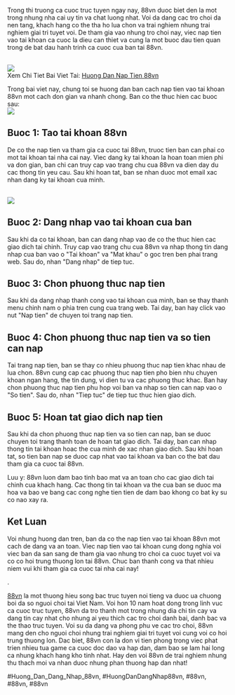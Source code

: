 <p>Trong thi truong ca cuoc truc tuyen ngay nay, 88vn duoc biet den la mot trong nhung nha cai uy tin va chat luong nhat. Voi da dang cac tro choi da nen tang, khach hang co the tha ho lua chon va trai nghiem nhung trai nghiem giai tri tuyet voi. De tham gia vao nhung tro choi nay, viec nap tien vao tai khoan ca cuoc la dieu can thiet va cung la mot buoc dau tien quan trong de bat dau hanh trinh ca cuoc cua ban tai 88vn.</p><br><img src="https://88vn.mba/wp-content/uploads/2025/02/huong-dan-tai-app-88vn.webp"></br>
Xem Chi Tiet Bai Viet Tai: <a href="https://88vn.mba/huong-dan-nap-tien-88vn/">Huong Dan Nap Tien 88vn</a><p>Trong bai viet nay, chung toi se huong dan ban cach nap tien vao tai khoan 88vn mot cach don gian va nhanh chong. Ban co the thuc hien cac buoc sau:<br><img src="https://88vn.mba/wp-content/uploads/2025/02/huong-dan-rut-tien-88vn.webp"></br><h2>Buoc 1: Tao tai khoan 88vn</h2><p>De co the nap tien va tham gia ca cuoc tai 88vn, truoc tien ban can phai co mot tai khoan tai nha cai nay. Viec dang ky tai khoan la hoan toan mien phi va don gian, ban chi can truy cap vao trang chu cua 88vn va dien day du cac thong tin yeu cau. Sau khi hoan tat, ban se nhan duoc mot email xac nhan dang ky tai khoan cua minh.</p><br><img src="https://88vn.mba/wp-content/uploads/2025/02/huong-dan-dang-ky-88vn.webp"></br><h2>Buoc 2: Dang nhap vao tai khoan cua ban</h2><p>Sau khi da co tai khoan, ban can dang nhap vao de co the thuc hien cac giao dich tai chinh. Truy cap vao trang chu cua 88vn va nhap thong tin dang nhap cua ban vao o "Tai khoan" va "Mat khau" o goc tren ben phai trang web. Sau do, nhan "Dang nhap" de tiep tuc.<h2>Buoc 3: Chon phuong thuc nap tien</h2><p>Sau khi da dang nhap thanh cong vao tai khoan cua minh, ban se thay thanh menu chinh nam o phia tren cung cua trang web. Tai day, ban hay click vao nut "Nap tien" de chuyen toi trang nap tien.</p><h2>Buoc 4: Chon phuong thuc nap tien va so tien can nap</h2><p>Tai trang nap tien, ban se thay co nhieu phuong thuc nap tien khac nhau de lua chon. 88vn cung cap cac phuong thuc nap tien pho bien nhu chuyen khoan ngan hang, the tin dung, vi dien tu va cac phuong thuc khac. Ban hay chon phuong thuc nap tien phu hop voi ban va nhap so tien can nap vao o "So tien". Sau do, nhan "Tiep tuc" de tiep tuc thuc hien giao dich.<h2>Buoc 5: Hoan tat giao dich nap tien</h2><p>Sau khi da chon phuong thuc nap tien va so tien can nap, ban se duoc chuyen toi trang thanh toan de hoan tat giao dich. Tai day, ban can nhap thong tin tai khoan hoac the cua minh de xac nhan giao dich. Sau khi hoan tat, so tien ban nap se duoc cap nhat vao tai khoan va ban co the bat dau tham gia ca cuoc tai 88vn.</p><p>Luu y: 88vn luon dam bao tinh bao mat va an toan cho cac giao dich tai chinh cua khach hang. Cac thong tin tai khoan va the cua ban se duoc ma hoa va bao ve bang cac cong nghe tien tien de dam bao khong co bat ky su co nao xay ra.</p><h2>Ket Luan</h2><p>Voi nhung huong dan tren, ban da co the nap tien vao tai khoan 88vn mot cach de dang va an toan. Viec nap tien vao tai khoan cung dong nghia voi viec ban da san sang de tham gia vao nhung tro choi ca cuoc tuyet voi va co co hoi trung thuong lon tai 88vn. Chuc ban thanh cong va that nhieu niem vui khi tham gia ca cuoc tai nha cai nay!</p><p>.

<a href="https://88vn.mba/">88vn</a> la mot thuong hieu song bac truc tuyen noi tieng va duoc ua chuong boi da so nguoi choi tai Viet Nam. Voi hon 10 nam hoat dong trong linh vuc ca cuoc truc tuyen, 88vn da tro thanh mot trong nhung dia chi tin cay va dang tin cay nhat cho nhung ai yeu thich cac tro choi danh bai, danh bac va the thao truc tuyen. Voi su da dang va phong phu ve cac tro choi, 88vn mang den cho nguoi choi nhung trai nghiem giai tri tuyet voi cung voi co hoi trung thuong lon. Dac biet, 88vn con la don vi tien phong trong viec phat trien nhieu tua game ca cuoc doc dao va hap dan, dam bao se lam hai long ca nhung khach hang kho tinh nhat. Hay den voi 88vn de trai nghiem nhung thu thach moi va nhan duoc nhung phan thuong hap dan nhat!</p>
#Huong_Dan_Dang_Nhap_88vn, #HuongDanDangNhap88vn, #88vn, #88vn, #88vn
